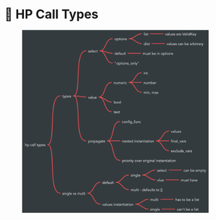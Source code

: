 # 🍱 HP Call Types

<figure><img src="../../.gitbook/assets/image (14).png" alt=""><figcaption></figcaption></figure>
